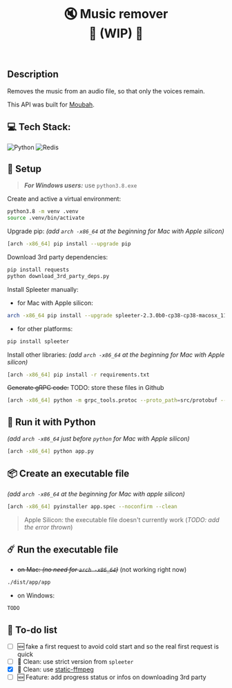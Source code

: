 <h1 align="center">
    🔇 Music remover</br>
    🚧 (WIP) 🚧 </br>
</h1>
</br>

## Description

Removes the music from an audio file, so that only the voices remain.

This API was built for [Moubah](https://github.com/karim-bouchez/moubah).

## 💻 Tech Stack:

![Python](https://img.shields.io/badge/python-3670A0?style=for-the-badge&logo=python&logoColor=ffdd54)
![Redis](https://img.shields.io/badge/redis-%23DD0031.svg?style=for-the-badge&logo=redis&logoColor=white)

## 🔧 Setup

> **_For Windows users:_** use `python3.8.exe`

<!-- [WSL](https://learn.microsoft.com/en-us/windows/wsl/install) -->

<!-- TODO: check if we cannot install requirements.txt first, then install the rest -->

Create and active a virtual environment:

```bash
python3.8 -m venv .venv
source .venv/bin/activate
```

Upgrade pip: _(add `arch -x86_64` at the beginning for Mac with Apple silicon)_

```bash
[arch -x86_64] pip install --upgrade pip
```

Download 3rd party dependencies:

```bash
pip install requests
python download_3rd_party_deps.py
```

Install Spleeter manually:

-   for Mac with Apple silicon:

```bash
arch -x86_64 pip install --upgrade spleeter-2.3.0b0-cp38-cp38-macosx_11_0_x86_64.whl
```

-   for other platforms:

```bash
pip install spleeter
```

<!-- TODO: check if we really have to add arch -x86_64 everywhere -->

Install other libraries: _(add `arch -x86_64` at the beginning for Mac with Apple silicon)_

```bash
[arch -x86_64] pip install -r requirements.txt
```

~~Generate gRPC code:~~ TODO: store these files in Github

```bash
[arch -x86_64] python -m grpc_tools.protoc --proto_path=src/protobuf --python_out=. --grpc_python_out=. src/protobuf/moubah.proto
```

## 🐍 Run it with Python

_(add `arch -x86_64` just before `python` for Mac with Apple silicon)_

```bash
[arch -x86_64] python app.py
```

## 📦 Create an executable file

_(add `arch -x86_64` at the beginning for Mac with apple silicon)_

```bash
[arch -x86_64] pyinstaller app.spec --noconfirm --clean
```

> Apple Silicon: the executable file doesn't currently work (_TODO: add the error thrown_)

## ☄️ Run the executable file

-   ~~on Mac: _(no need for `arch -x86_64`)_~~ (not working right now)

```bash
./dist/app/app
```

-   on Windows:

```bash
TODO
```

## 🎯 To-do list

-   [ ] 🆕 fake a first request to avoid cold start and so the real first request is quick
-   [ ] 🧼 Clean: use strict version from `spleeter`
-   [x] 🧼 Clean: use [static-ffmpeg](https://pypi.org/project/static-ffmpeg/)
-   [ ] 🆕 Feature: add progress status or infos on downloading 3rd party
